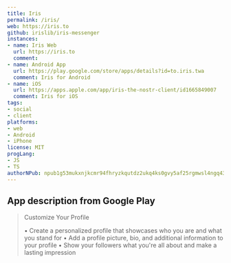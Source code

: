 ```yaml
---
title: Iris
permalink: /iris/
web: https://iris.to
github: irislib/iris-messenger
instances:
- name: Iris Web
  url: https://iris.to
  comment: 
- name: Android App 
  url: https://play.google.com/store/apps/details?id=to.iris.twa
  comment: Iris for Android
- name: iOS
  url: https://apps.apple.com/app/iris-the-nostr-client/id1665849007
  comment: Iris for iOS
tags:
- social
- client
platforms:
- web
- Android
- iPhone
license: MIT
progLang:
- JS
- TS
authorNPub: npub1g53mukxnjkcmr94fhryzkqutdz2ukq4ks0gvy5af25rgmwsl4ngq43drvk
---
```


## App description from Google Play

> Customize Your Profile
> 
> • Create a personalized profile that showcases who you are and what you stand for
> • Add a profile picture, bio, and additional information to your profile
> • Show your followers what you're all about and make a lasting impression